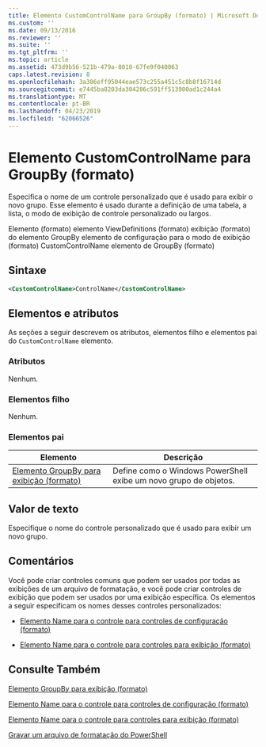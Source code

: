 ```yaml
---
title: Elemento CustomControlName para GroupBy (formato) | Microsoft Docs
ms.custom: ''
ms.date: 09/13/2016
ms.reviewer: ''
ms.suite: ''
ms.tgt_pltfrm: ''
ms.topic: article
ms.assetid: 473d9b56-521b-479a-8010-67fe9f040063
caps.latest.revision: 8
ms.openlocfilehash: 3a386eff95044eae573c255a451c5c8b8f16714d
ms.sourcegitcommit: e7445ba8203da304286c591ff513900ad1c244a4
ms.translationtype: MT
ms.contentlocale: pt-BR
ms.lasthandoff: 04/23/2019
ms.locfileid: "62066526"
---
```

# <a name="customcontrolname-element-for-groupby-format"></a>Elemento CustomControlName para GroupBy (formato)

Especifica o nome de um controle personalizado que é usado para exibir o novo grupo. Esse elemento é usado durante a definição de uma tabela, a lista, o modo de exibição de controle personalizado ou largos.

Elemento (formato) elemento ViewDefinitions (formato) exibição (formato) do elemento GroupBy elemento de configuração para o modo de exibição (formato) CustomControlName elemento de GroupBy (formato)

## <a name="syntax"></a>Sintaxe

```xml
<CustomControlName>ControlName</CustomControlName>
```

## <a name="attributes-and-elements"></a>Elementos e atributos

As seções a seguir descrevem os atributos, elementos filho e elementos pai do `CustomControlName` elemento.

### <a name="attributes"></a>Atributos

Nenhum.

### <a name="child-elements"></a>Elementos filho

Nenhum.

### <a name="parent-elements"></a>Elementos pai

|Elemento|Descrição|
|-------------|-----------------|
|[Elemento GroupBy para exibição (formato)](./groupby-element-for-view-format.md)|Define como o Windows PowerShell exibe um novo grupo de objetos.|

## <a name="text-value"></a>Valor de texto

Especifique o nome do controle personalizado que é usado para exibir um novo grupo.

## <a name="remarks"></a>Comentários

Você pode criar controles comuns que podem ser usados por todas as exibições de um arquivo de formatação, e você pode criar controles de exibição que podem ser usados por uma exibição específica. Os elementos a seguir especificam os nomes desses controles personalizados:

- [Elemento Name para o controle para controles de configuração (formato)](./name-element-for-control-for-controls-for-configuration-format.md)

- [Elemento Name para o controle para controles para exibição (formato)](./name-element-for-control-for-controls-for-view-format.md)

## <a name="see-also"></a>Consulte Também

[Elemento GroupBy para exibição (formato)](./groupby-element-for-view-format.md)

[Elemento Name para o controle para controles de configuração (formato)](./name-element-for-control-for-controls-for-configuration-format.md)

[Elemento Name para o controle para controles para exibição (formato)](./name-element-for-control-for-controls-for-view-format.md)

[Gravar um arquivo de formatação do PowerShell](./writing-a-powershell-formatting-file.md)
